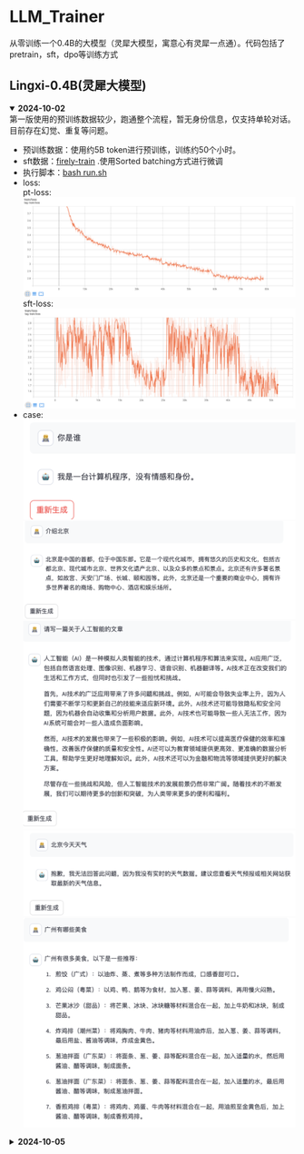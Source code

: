 # LLM_Trainer
从零训练一个0.4B的大模型（灵犀大模型，寓意心有灵犀一点通）。代码包括了pretrain，sft，dpo等训练方式

## Lingxi-0.4B(灵犀大模型)
<details open> 
<summary>  <b>2024-10-02</b> </summary>
第一版使用的预训练数据较少，跑通整个流程，暂无身份信息，仅支持单轮对话。目前存在幻觉、重复等问题。<br>

- 预训练数据：使用约5B token进行预训练，训练约50个小时。 <br>
- sft数据：[firely-train](https://huggingface.co/datasets/YeungNLP/firefly-train-1.1M) .使用Sorted batching方式进行微调<br>
- 执行脚本：[bash run.sh](https://github.com/wangru8080/LLM_Trainer/blob/main/run.sh)<br>
- loss:  
  pt-loss:
  ![](https://github.com/wangru8080/LLM_Trainer/blob/main/resource/loss-v1-pt.png)
  sft-loss:
  ![](https://github.com/wangru8080/LLM_Trainer/blob/main/resource/loss-v1-sft.png)
- case:
![](https://github.com/wangru8080/LLM_Trainer/blob/main/resource/case0.png)
![](https://github.com/wangru8080/LLM_Trainer/blob/main/resource/case1.png)
![](https://github.com/wangru8080/LLM_Trainer/blob/main/resource/case2.png)
![](https://github.com/wangru8080/LLM_Trainer/blob/main/resource/case3.png)
![](https://github.com/wangru8080/LLM_Trainer/blob/main/resource/case4.png)
</details>

<details close> 
<summary>  <b>2024-10-05</b> </summary>

使用约150B token进行预训练。进行中，由于资源的情况大约需要训练1400个小时
